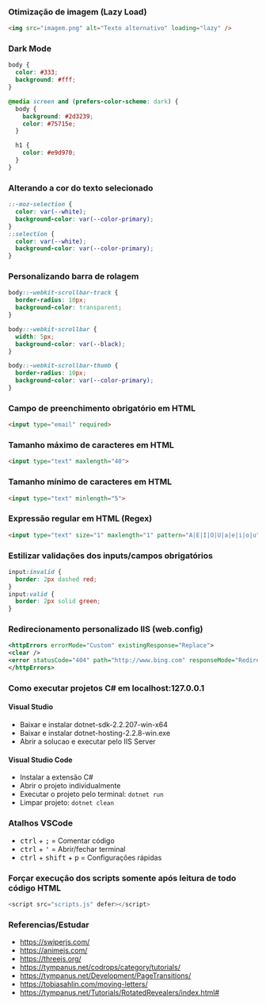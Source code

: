 ### Otimização de imagem (Lazy Load)

```html
<img src="imagem.png" alt="Texto alternativo" loading="lazy" />
```

### Dark Mode
```css
body {
  color: #333;
  background: #fff;
}

@media screen and (prefers-color-scheme: dark) {
  body {
    background: #2d3239;
    color: #75715e;
  }

  h1 {
    color: #e9d970;
  }
}
```

### Alterando a cor do texto selecionado
```css
::-moz-selection {
  color: var(--white);
  background-color: var(--color-primary);
}
::selection {
  color: var(--white);
  background-color: var(--color-primary);
}
```

### Personalizando barra de rolagem
```css
body::-webkit-scrollbar-track {
  border-radius: 10px;
  background-color: transparent;
}

body::-webkit-scrollbar {
  width: 5px;
  background-color: var(--black);
}

body::-webkit-scrollbar-thumb {
  border-radius: 10px;
  background-color: var(--color-primary);
}
```

### Campo de preenchimento obrigatório em HTML

```html
<input type="email" required>
```

### Tamanho máximo de caracteres em HTML
```html
<input type="text" maxlength="40">
```

### Tamanho mínimo de caracteres em HTML
```html
<input type="text" minlength="5">
```

### Expressão regular em HTML (Regex)
```html
<input type="text" size="1" maxlength="1" pattern="A|E|I|O|U|a|e|i|o|u" required>
```

### Estilizar validações dos inputs/campos obrigatórios
```css
input:invalid {
  border: 2px dashed red;
}
input:valid {
  border: 2px solid green;
}
```

### Redirecionamento personalizado IIS (web.config)

```xml
<httpErrors errorMode="Custom" existingResponse="Replace">
<clear />
<error statusCode="404" path="http://www.bing.com" responseMode="Redirect"/>
</httpErrors>
```

### Como executar projetos C# em localhost:127.0.0.1

#### Visual Studio
- Baixar e instalar dotnet-sdk-2.2.207-win-x64
- Baixar e instalar dotnet-hosting-2.2.8-win.exe
- Abrir a solucao e executar pelo IIS Server

#### Visual Studio Code
- Instalar a extensão C#
- Abrir o projeto individualmente
- Executar o projeto pelo terminal: `dotnet run`
- Limpar projeto: `dotnet clean`

### Atalhos VSCode

- <kbd>ctrl</kbd> + <kbd>;</kbd> = Comentar código
- <kbd>ctrl</kbd> + <kbd>'</kbd> = Abrir/fechar terminal
- <kbd>ctrl</kbd> + <kbd>shift</kbd> + <kbd>p</kbd> = Configurações rápidas

### Forçar execução dos scripts somente após leitura de todo código HTML

```js
<script src="scripts.js" defer></script>
```

### Referencias/Estudar

- https://swiperjs.com/
- https://animejs.com/
- https://threejs.org/
- https://tympanus.net/codrops/category/tutorials/
- https://tympanus.net/Development/PageTransitions/
- https://tobiasahlin.com/moving-letters/
- https://tympanus.net/Tutorials/RotatedRevealers/index.html#
